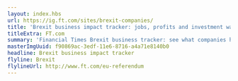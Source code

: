 ```yaml
---
layout: index.hbs
url: https://ig.ft.com/sites/brexit-companies/
title: 'Brexit business impact tracker: jobs, profits and investment watch'
titleExtra: FT.com
summary: 'Financial Times Brexit business tracker: see what companies have been affected so far'
masterImgUuid: f90869ac-3edf-11e6-8716-a4a71e8140b0
headline: Brexit business impact tracker
flyline: Brexit
flylineUrl: http://www.ft.com/eu-referendum
---
```

